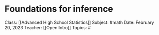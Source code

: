 # Foundations for inference

Class: [[Advanced High School Statistics]]
Subject: #math 
Date: February 20, 2023
Teacher: [[Open Intro]]
Topics: #

